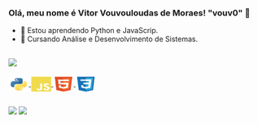 ### Olá, meu nome é Vitor Vouvouloudas de Moraes! "vouv0" 👋

- 🌱 Estou aprendendo Python e JavaScrip.
- 📖 Cursando Análise e Desenvolvimento de Sistemas.

##
<div align="left">
  <a href="https://github.com/vouv0">
  <img height="180em" src="https://github-readme-stats.vercel.app/api?username=vouv0&show_icons=true&theme=light&include_all_commits=true"/>
</div>

<div style="display: inline_block"><br>
  <img align="center" alt="Vitor-Python" height="30" width="40" src="https://raw.githubusercontent.com/devicons/devicon/master/icons/python/python-original.svg">
  <img align="center" alt="Vitor-Js" height="30" width="40" src="https://raw.githubusercontent.com/devicons/devicon/master/icons/javascript/javascript-plain.svg">
  <img align="center" alt="Vitor-HTML" height="30" width="40" src="https://raw.githubusercontent.com/devicons/devicon/master/icons/html5/html5-original.svg">
  <img align="center" alt="Vitor-CSS" height="30" width="40" src="https://raw.githubusercontent.com/devicons/devicon/master/icons/css3/css3-original.svg">
</div>

 ##
 
<div> 
  <a href = "mailto:vouvouloudas1@gmail.com"><img src="https://img.shields.io/badge/-Gmail-%23333?style=for-the-badge&logo=gmail&logoColor=white" target="_blank"></a>
  <a href="https://www.linkedin.com/in/vitor-vouvouloudas-de-moraes-474491112/" target="_blank"><img src="https://img.shields.io/badge/-LinkedIn-%230077B5?style=for-the-badge&logo=linkedin&logoColor=white" target="_blank"></a> 
 
</div>
